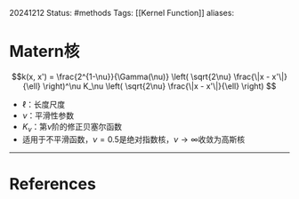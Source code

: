 20241212
Status: #methods
Tags: [[Kernel Function]]
aliases: 
# Matern核
$$k(x, x') = \frac{2^{1-\nu}}{\Gamma(\nu)} 
\left( \sqrt{2\nu} \frac{\|x - x'\|}{\ell} \right)^\nu 
K_\nu \left( \sqrt{2\nu} \frac{\|x - x'\|}{\ell} \right)
$$
- $\ell$：长度尺度
- $\nu$：平滑性参数
- $K_\nu$：第$\nu$阶的修正贝塞尔函数
- 适用于不平滑函数，$\nu=0.5$是绝对指数核，$\nu \rightarrow \infty$收敛为高斯核





---
# References
